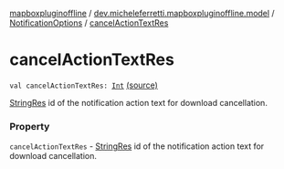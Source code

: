 [mapboxpluginoffline](../../index.md) / [dev.micheleferretti.mapboxpluginoffline.model](../index.md) / [NotificationOptions](index.md) / [cancelActionTextRes](./cancel-action-text-res.md)

# cancelActionTextRes

`val cancelActionTextRes: `[`Int`](https://kotlinlang.org/api/latest/jvm/stdlib/kotlin/-int/index.html) [(source)](https://github.com/xit0c/mapbox-plugin-offline/tree/master/mapboxpluginoffline/src/main/java/dev/micheleferretti/mapboxpluginoffline/model/NotificationOptions.kt#L26)

[StringRes](https://developer.android.com/reference/androidx/annotation/StringRes.html) id of the notification action text for download cancellation.

### Property

`cancelActionTextRes` - [StringRes](https://developer.android.com/reference/androidx/annotation/StringRes.html) id of the notification action text for download cancellation.